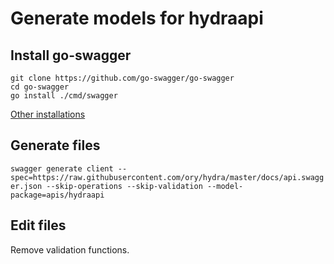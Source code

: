 # Generate models for hydraapi

## Install go-swagger

```
git clone https://github.com/go-swagger/go-swagger
cd go-swagger
go install ./cmd/swagger
```

[Other installations](https://goswagger.io/install.html)

## Generate files

`swagger generate client --spec=https://raw.githubusercontent.com/ory/hydra/master/docs/api.swagger.json --skip-operations --skip-validation --model-package=apis/hydraapi`

## Edit files

Remove validation functions.
